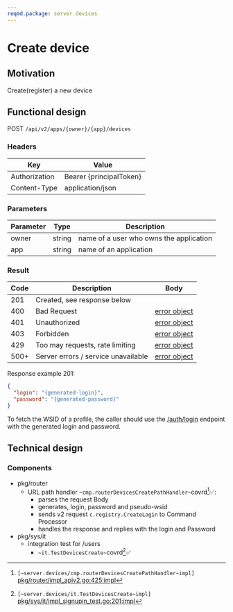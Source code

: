 ```yaml
---
reqmd.package: server.devices
---
```


# Create device

## Motivation

Create(register) a new device

## Functional design

POST `/api/v2/apps/{owner}/{app}/devices`

### Headers

| Key | Value |
| --- | --- |
| Authorization | Bearer {principalToken} |
| Content-Type | application/json |

### Parameters

| Parameter | Type | Description |
| --- | --- | --- |
| owner | string | name of a user who owns the application |
| app | string | name of an application |

### Result

| Code | Description | Body |
| --- | --- | --- |
| 201 | Created, see response below  | |
| 400 | Bad Request | [error object](../apiv2/errors.md) |
| 401 | Unauthorized | [error object](../apiv2/errors.md) |
| 403 | Forbidden | [error object](../apiv2/errors.md) |
| 429 | Too may requests, rate limiting | [error object](../apiv2/errors.md) |
| 500+ | Server errors / service unavailable | [error object](../apiv2/errors.md) |

 Response example 201:

```json
{
  "login": "{generated-login}",
  "password": "{generated-password}"
}
```

To fetch the WSID of a profile, the caller should use the [/auth/login](../authnz/login.md) endpoint with the generated login and password.

## Technical design

### Components

- pkg/router
  - URL path handler `~cmp.routerDevicesCreatePathHandler~`covrd[^1]✅:
    - parses the request Body
    - generates, login, password and pseudo-wsid
    - sends v2 request `c.registry.CreateLogin` to Command Processor
    - handles the response and replies with the login and Password
- pkg/sys/it
  - integration test for /users
    - `~it.TestDevicesCreate~`covrd[^2]✅

[^1]: `[~server.devices/cmp.routerDevicesCreatePathHandler~impl]` [pkg/router/impl_apiv2.go:425:impl](https://github.com/voedger/voedger/blob/main/pkg/router/impl_apiv2.go#L425)
[^2]: `[~server.devices/it.TestDevicesCreate~impl]` [pkg/sys/it/impl_signupin_test.go:201:impl](https://github.com/voedger/voedger/blob/main/pkg/sys/it/impl_signupin_test.go#L201)
